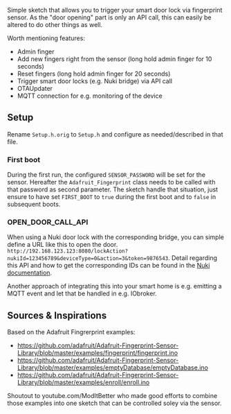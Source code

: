 Simple sketch that allows you to trigger your smart door lock via fingerprint sensor. As the "door opening" part is only an API call, this can easily be altered to do other things as well. 

Worth mentioning features:
- Admin finger
- Add new fingers right from the sensor (long hold admin finger for 10 seconds)
- Reset fingers (long hold admin finger for 20 seconds)
- Trigger smart door locks (e.g. Nuki bridge) via API call
- OTAUpdater
- MQTT connection for e.g. monitoring of the device


## Setup
Rename `Setup.h.orig` to `Setup.h` and configure as needed/described in that file.

### First boot
During the first run, the configured `SENSOR_PASSWORD` will be set for the sensor. Hereafter the `Adafruit_Fingerprint` class needs to be called with that password as second parameter.
The sketch handle that situation, just ensure to have set `FIRST_BOOT` to `true` during the first boot and to `false` in subsequent boots.

### OPEN_DOOR_CALL_API
When using a Nuki door lock with the corresponding bridge, you can simple define a URL like this to open the door. 
`http://192.168.123.123:8080/lockAction?nukiId=123456789&deviceType=0&action=3&token=9876543`. Detail regarding this API and how to get the corresponding IDs can be found in the [Nuki documentation](https://developer.nuki.io/page/nuki-bridge-http-api-1-13/4).

Another approach of integrating this into your smart home is e.g. emitting a MQTT event and let that be handled in e.g. IObroker. 

## Sources & Inspirations 
Based on the Adafruit Fingrerprint examples:
- https://github.com/adafruit/Adafruit-Fingerprint-Sensor-Library/blob/master/examples/fingerprint/fingerprint.ino
- https://github.com/adafruit/Adafruit-Fingerprint-Sensor-Library/blob/master/examples/emptyDatabase/emptyDatabase.ino
- https://github.com/adafruit/Adafruit-Fingerprint-Sensor-Library/blob/master/examples/enroll/enroll.ino

Shoutout to youtube.com/ModItBetter who made good efforts to combine those examples into one sketch that can be controlled soley via the sensor.

